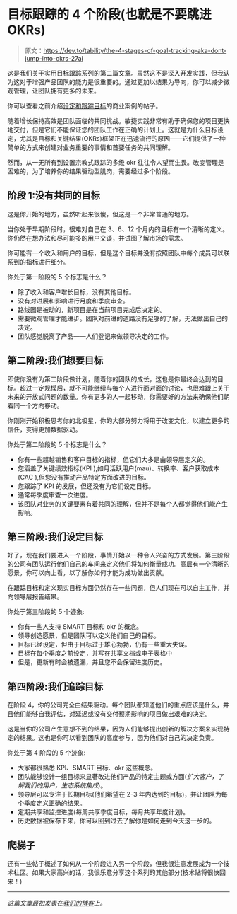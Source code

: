 # 目标跟踪的 4 个阶段(也就是不要跳进 OKRs)

> 原文：<https://dev.to/tability/the-4-stages-of-goal-tracking-aka-dont-jump-into-okrs-27ai>

这是我们关于实用目标跟踪系列的第二篇文章。虽然这不是深入开发实践，但我认为这对于增强产品团队的能力是很重要的。通过更加以结果为导向，你可以减少微观管理，让团队拥有更多的未来。

你可以查看之前介绍[设定和跟踪目标](https://blog.tability.io/be-like-a-remote-team-empower-your-team-to-scale-productivity/)的商业案例的帖子。

随着增长保持高效是团队面临的共同挑战。敏捷实践非常有助于确保您的项目更快地交付，但是它们不能保证您的团队工作在正确的计划上。这就是为什么目标设定，尤其是目标和关键结果(OKRs)框架正在迅速流行的原因——它们提供了一种简单的方式来创建对业务重要的事情和首要任务的共同理解。

然而，从一无所有到设置宗教式跟踪的多级 okr 往往令人望而生畏。改变管理是困难的，为了培养你的结果驱动型肌肉，需要经过多个阶段。

## 阶段 1:没有共同的目标

这是你开始的地方，虽然听起来很傻，但这是一个非常普通的地方。

当你处于早期阶段时，很难对自己在 3、6、12 个月内的目标有一个清晰的定义。你仍然在想办法和尽可能多的用户交谈，并试图了解市场的需求。

你可能有一个收入和用户的目标，但是这个目标并没有按照团队中每个成员可以联系到的指标进行细分。

你处于第一阶段的 5 个标志是什么？

*   除了收入和客户增长目标，没有其他目标。
*   没有对进展和影响进行月度和季度审查。
*   路线图是被动的，新项目是在当前项目完成后决定的。
*   需要微观管理才能进步。团队对前进的道路没有足够的了解，无法做出自己的决定。
*   团队感觉脱离了产品——人们登记来做领导决定的工作。

## 第二阶段:我们想要目标

即使你没有为第二阶段做计划，随着你的团队的成长，这也是你最终会达到的目标。超过一定规模后，就不可能继续与每个人进行面对面的讨论，也很难跟上关于未来的开放式问题的数量。你有更多的人一起移动，你需要好的方法来确保他们朝着同一个方向移动。

你刚刚开始积极思考你的北极星，你的大部分努力将用于改变文化，以建立更多的信任，变得更加数据驱动。

你处于第二阶段的 5 个标志是什么？

*   你有一些超越销售和客户目标的指标，但它们大多是由领导层定义的。
*   您涵盖了关键绩效指标(KPI ),如月活跃用户(mau)、转换率、客户获取成本(CAC ),但您没有推动产品特定方面改进的目标。
*   您跟踪了 KPI 的发展，但还没有为它们设定目标。
*   通常每季度审查一次进度。
*   该团队对业务的关键要素有着共同的理解，但并不是每个人都觉得他们能产生影响。

## 第三阶段:我们设定目标

好了，现在我们要进入一个阶段，事情开始以一种令人兴奋的方式发展。第三阶段的公司有团队运行他们自己的车间来定义他们将如何衡量成功。高层有一个清晰的愿景，你可以向上看，以了解你如何才能为成功做出贡献。

在跟踪目标和定义现实目标方面仍然存在一些问题，但人们现在可以自主工作，并向领导层报告结果。

你处于第三阶段的 5 个迹象:

*   你有一些人支持 SMART 目标和 okr 的概念。
*   领导创造愿景，但是团队可以定义他们自己的目标。
*   目标已经设定，但由于目标过于雄心勃勃，仍有一些重大失误。
*   目标在每个季度之前设定，并写在共享文档或电子表格中
*   但是，更新有时会被遗漏，并且您不会保留进度历史。

## 第四阶段:我们追踪目标

在阶段 4，你的公司完全由结果驱动。每个团队都知道他们的重点应该是什么，并且他们能够自我评估，对延迟或没有交付预期影响的项目做出艰难的决定。

这是当你的公司产生意想不到的结果，因为人们能够提出创新的解决方案来实现特定的结果。这也是你可以看到团队的高度参与，因为他们对自己的决定负责。

你处于第 4 阶段的 5 个迹象:

*   大家都很熟悉 KPI、SMART 目标、okr 这些概念。
*   团队能够设计一组目标来显著改进他们产品的特定主题或方面(*扩大客户，了解我们的用户，生态系统集成*)。
*   领导层可以专注于长期目标(他们希望在 2-3 年内达到的目标)，并让团队为每个季度定义正确的结果。
*   定期共享和监控进度(每周共享季度目标，每月共享年度计划)。
*   历史数据被保存下来，你可以回到过去了解你是如何走到今天这一步的。

## 爬梯子

还有一些帖子概述了如何从一个阶段进入另一个阶段，但我很注意发展成为一个技术社区。如果大家高兴的话，我很乐意分享这个系列的其他部分(技术贴将很快回来！)

* * *

*这篇文章最初发表在[我们的博客](https://blog.tability.io/the-4-stages-of-goal-tracking-how-to-go-from-0-to-okrs/)上。*